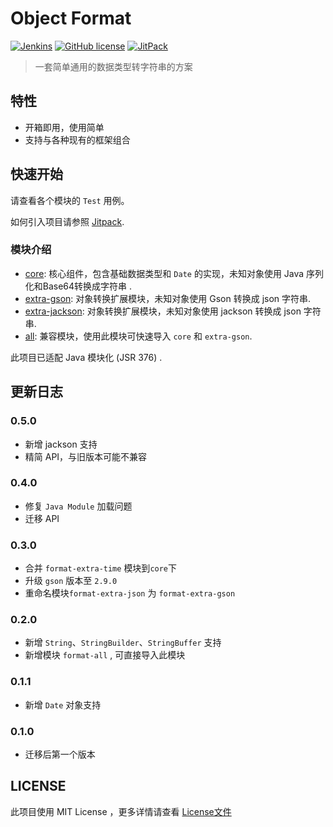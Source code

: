 # Object Format

<a href="https://github.com/d7z-team/object-format" target="_blank"><img alt="Jenkins" src="https://github.com/d7z-team/object-format/actions/workflows/task-push.yml/badge.svg?branch=main&color=green&style=flat-square"/></a>
<a href="LICENSE"><img alt="GitHub license" src="https://img.shields.io/github/license/d7z-team/object-format"></a>
<a href="https://jitpack.io/#d7z-team/object-format" target="_blank"> <img alt="JitPack" src="https://img.shields.io/jitpack/v/github/d7z-team/object-format"></a>


> 一套简单通用的数据类型转字符串的方案

## 特性

- 开箱即用，使用简单
- 支持与各种现有的框架组合

## 快速开始

请查看各个模块的 `Test` 用例。

如何引入项目请参照 [Jitpack](https://jitpack.io/#d7z-team/object-format).

### 模块介绍

- [core](./format-core): 核心组件，包含基础数据类型和 `Date` 的实现，未知对象使用 Java 序列化和Base64转换成字符串 .
- [extra-gson](./format-extra-gson): 对象转换扩展模块，未知对象使用 Gson 转换成 json 字符串.
- [extra-jackson](./format-extra-jackson): 对象转换扩展模块，未知对象使用 jackson 转换成 json 字符串.
- [all](./format-all): 兼容模块，使用此模块可快速导入 `core` 和 `extra-gson`.

此项目已适配 Java 模块化 (JSR 376) .

## 更新日志

### 0.5.0

- 新增 jackson 支持
- 精简 API，与旧版本可能不兼容

### 0.4.0

- 修复 `Java Module` 加载问题
- 迁移 API

### 0.3.0

- 合并 `format-extra-time` 模块到`core`下
- 升级 `gson` 版本至 `2.9.0`
- 重命名模块`format-extra-json` 为 `format-extra-gson`

### 0.2.0

- 新增 `String`、`StringBuilder`、`StringBuffer` 支持
- 新增模块 `format-all` , 可直接导入此模块

### 0.1.1

- 新增 `Date` 对象支持

### 0.1.0

- 迁移后第一个版本

## LICENSE

此项目使用 MIT License ，更多详情请查看 [License文件](./LICENSE)
